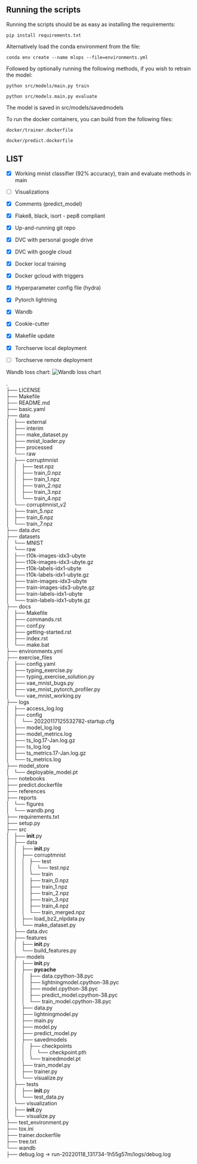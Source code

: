 ## Running the scripts

Running the scripts should be as easy as installing the requirements:  

    pip install requirements.txt  

Alternatively load the conda environment from the file:  

    conda env create --name mlops --file=environments.yml  

Followed by optionally running the following methods, if you wish to retrain the model:  

    python src/models/main.py train   

    python src/models.main.py evaluate   


The model is saved in src/models/savedmodels

To run the docker containers, you can build from the following files:

    docker/trainer.dockerfile

    docker/predict.dockerfile

## LIST

- [x] Working mnist classifier (92% accuracy), train and evaluate methods in main
- [ ] Visualizations
- [x] Comments (predict_model)
- [x] Flake8, black, isort - pep8 compliant
- [x] Up-and-running git repo
- [x] DVC with personal google drive
- [x] DVC with google cloud 
- [x] Docker local training
- [x] Docker gcloud with triggers
- [x] Hyperparameter config file (hydra)
- [x] Pytorch lightning
- [x] Wandb  
- [x] Cookie-cutter
- [x] Makefile update 
- [x] Torchserve local deployment
- [ ] Torchserve remote deployment


Wandb loss chart: ![Wandb loss chart](https://github.com/samytessier/samy_mlops/blob/master/reports/figures/wandb.png?raw=true)


. <br>
├── LICENSE <br>
├── Makefile <br>
├── README.md <br>
├── basic.yaml <br>
├── data <br>
│   ├── external <br>
│   ├── interim <br>
│   ├── make_dataset.py <br>
│   ├── mnist_loader.py <br>
│   ├── processed <br>
│   └── raw <br>
│       ├── corruptmnist <br>
│       │   ├── test.npz <br>
│       │   ├── train_0.npz <br>
│       │   ├── train_1.npz <br>
│       │   ├── train_2.npz <br>
│       │   ├── train_3.npz <br>
│       │   └── train_4.npz <br>
│       └── corruptmnist_v2 <br>
│           ├── train_5.npz <br>
│           ├── train_6.npz <br>
│           └── train_7.npz <br>
├── data.dvc <br>
├── datasets <br>
│   └── MNIST <br>
│       └── raw <br>
│           ├── t10k-images-idx3-ubyte <br>
│           ├── t10k-images-idx3-ubyte.gz <br>
│           ├── t10k-labels-idx1-ubyte <br>
│           ├── t10k-labels-idx1-ubyte.gz <br>
│           ├── train-images-idx3-ubyte <br>
│           ├── train-images-idx3-ubyte.gz <br>
│           ├── train-labels-idx1-ubyte <br>
│           └── train-labels-idx1-ubyte.gz <br>
├── docs <br>
│   ├── Makefile <br>
│   ├── commands.rst <br>
│   ├── conf.py <br>
│   ├── getting-started.rst <br>
│   ├── index.rst <br>
│   └── make.bat <br>
├── environments.yml <br>
├── exercise_files <br>
│   ├── config.yaml <br>
│   ├── typing_exercise.py <br>
│   ├── typing_exercise_solution.py <br>
│   ├── vae_mnist_bugs.py <br>
│   ├── vae_mnist_pytorch_profiler.py <br>
│   └── vae_mnist_working.py <br>
├── logs <br>
│   ├── access_log.log <br>
│   ├── config <br>
│   │   └── 20220117125532782-startup.cfg <br>
│   ├── model_log.log <br>
│   ├── model_metrics.log <br>
│   ├── ts_log.17-Jan.log.gz <br>
│   ├── ts_log.log <br>
│   ├── ts_metrics.17-Jan.log.gz <br>
│   └── ts_metrics.log <br>
├── model_store <br>
│   └── deployable_model.pt <br>
├── notebooks <br>
├── predict.dockerfile <br>
├── references <br>
├── reports <br>
│   └── figures <br>
│       └── wandb.png <br>
├── requirements.txt <br>
├── setup.py <br>
├── src <br>
│   ├── __init__.py <br>
│   ├── data <br>
│   │   ├── __init__.py <br>
│   │   ├── corruptmnist <br>
│   │   │   ├── test <br>
│   │   │   │   └── test.npz <br>
│   │   │   └── train <br>
│   │   │       ├── train_0.npz <br>
│   │   │       ├── train_1.npz <br>
│   │   │       ├── train_2.npz <br>
│   │   │       ├── train_3.npz <br>
│   │   │       ├── train_4.npz <br>
│   │   │       └── train_merged.npz <br>
│   │   ├── load_bz2_nlpdata.py <br>
│   │   └── make_dataset.py <br>
│   ├── data.dvc <br>
│   ├── features <br>
│   │   ├── __init__.py <br>
│   │   └── build_features.py <br>
│   ├── models <br>
│   │   ├── __init__.py <br>
│   │   ├── __pycache__ <br>
│   │   │   ├── data.cpython-38.pyc <br>
│   │   │   ├── lightningmodel.cpython-38.pyc <br>
│   │   │   ├── model.cpython-38.pyc <br>
│   │   │   ├── predict_model.cpython-38.pyc <br>
│   │   │   └── train_model.cpython-38.pyc <br>
│   │   ├── data.py <br>
│   │   ├── lightningmodel.py <br>
│   │   ├── main.py <br>
│   │   ├── model.py <br>
│   │   ├── predict_model.py <br>
│   │   ├── savedmodels <br>
│   │   │   ├── checkpoints <br>
│   │   │   │   └── checkpoint.pth <br>
│   │   │   └── trainedmodel.pt <br>
│   │   ├── train_model.py <br>
│   │   ├── trainer.py <br>
│   │   └── visualize.py <br>
│   ├── tests <br>
│   │   ├── __init__.py <br>
│   │   └── test_data.py <br>
│   └── visualization <br>
│       ├── __init__.py <br>
│       └── visualize.py <br>
├── test_environment.py <br>
├── tox.ini <br>
├── trainer.dockerfile <br>
├── tree.txt <br>
└── wandb <br>
    ├── debug.log -> run-20220118_131734-1h55g57m/logs/debug.log <br>
    
